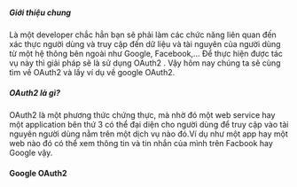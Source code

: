 ##### Giới thiệu chung
Là một developer chắc hẳn bạn sẽ phải làm các chức năng liên quan đến xác thực người dùng và truy cập đến dữ liệu và tài nguyên của người dùng từ một hệ thông bên ngoài như Google, Facebook,... Để thực hiện được tác vụ này thì giải pháp sẽ là sử dụng OAuth2 . Vậy hôm nay chúng ta sẽ cùng tìm về OAuth2 và lấy ví dụ về google OAuth2. 
##### OAuth2 là gì?
OAuth2 là một phương thức chứng thực, mà nhờ đó một web service hay một application bên thứ 3 có thể đại diện cho người dùng để truy cập vào tài nguyên người dùng nằm trên một dịch vụ nào đó.Ví dụ như một app hay một web nào đó có thể xem thông tin và tin nhắn của mình trên Facbook hay Google vậy.
#### Google OAuth2
